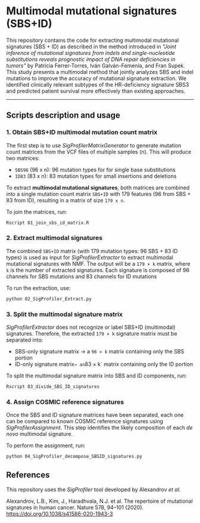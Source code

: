 # Multimodal mutational signatures (SBS+ID)
This repository contains the code for extracting multimodal mutational signatures (SBS + ID) as described in the method introduced in *"Joint inference of mutational signatures from indels and single-nucleotide substitutions reveals prognostic impact of DNA repair deficiencies in tumors"* by Patricia Ferrer-Torres, Iván Galván-Femenía, and Fran Supek. This study presents a multimodal method that jointly analyzes SBS and indel mutations to improve the accuracy of mutational signature extraction. We identified clinically relevant subtypes of the HR-deficiency signature SBS3 and predicted patient survival more effectively than existing approaches.

---

## **Scripts description and usage**

### 1. Obtain SBS+ID multimodal mutation count matrix

The first step is to use *SigProfilerMatrixGenerator* to generate mutation count matrices from the VCF files of multiple samples (n). This will produce two matrices:
- `SBS96` (96 x n): 96 mutation types for for single base substitutions
- `ID83` (83 x n): 83 mutation types for small insertions and deletions

To extract **multimodal mutational signatures**, both matrices are combined into a single mutation count matrix `SBS+ID` with 179 features (96 from SBS + 83 from ID), resulting in a matrix of size `179 x n`.

To join the matrices, run:

```bash
Rscript 01_join_sbs_id_matrix.R
```

### 2. Extract multimodal signatures

The combined `SBS+ID` matrix (with 179 mutation types: 96 SBS + 83 ID types) is used as input for *SigProfilerExtractor* to extract multimodal mutational signatures with NMF. The output will be a `179 × k` matrix, where `k` is the number of extracted signatures. Each signature is composed of 96 channels for SBS mutations and 83 channels for ID mutations

To run the extraction, use:

```bash
python 02_SigProfiler_Extract.py
```

### 3. Split the multimodal signature matrix

*SigProfilerExtractor* does not recognize or label SBS+ID (multimodal) signatures. Therefore, the extracted `179 × k` signature matrix must be separated into:

- SBS-only signature matrix → a `96 × k` matrix containing only the SBS portion
- ID-only signature matrix` → an `83 × k` matrix containing only the ID portion

To split the multimodal signature matrix into SBS and ID components, run:

```bash
Rscript 03_divide_SBS_ID_signatures
```

### 4. Assign COSMIC reference signatures

Once the SBS and ID signature matrices have been separated, each one can be compared to known COSMIC reference signatures using *SigProfilerAssignment*. This step identifies the likely composition of each *de novo* multimodal signature.

To perform the assignment, run:

```bash
python 04_SigProfiler_decompose_SBSID_signatures.py
```

## References

This repository uses the *SigProfiler* tool developed by Alexandrov *et al.*

Alexandrov, L.B., Kim, J., Haradhvala, N.J. et al. The repertoire of mutational signatures in human cancer. Nature 578, 94–101 (2020). https://doi.org/10.1038/s41586-020-1943-3


